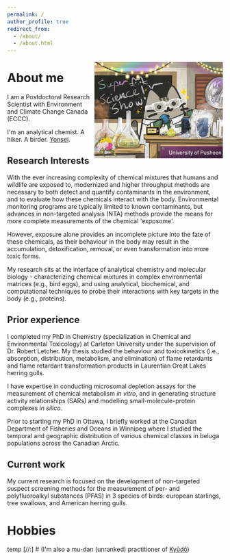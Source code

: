 ```yaml
---
permalink: /
author_profile: true
redirect_from: 
  - /about/
  - /about.html
---
```

<a href="/sciencepusheen">
  <img src="/images/measpusheenKellyStanford.jpg"
       alt="Pusheen the Cat leading a Science Show - Drawn by Kelly Stanford"
       title="Tristan as Science Pusheen! Drawn by Kelly Stanford"
       style="float:right; margin-left:10px; margin-top:5px; margin-bottom:20px; width:300px;">
</a>

# About me 
I am a Postdoctoral Research Scientist with Environment and Climate Change Canada (ECCC). 

I'm an analytical chemist. A hiker. A birder. [Yonsei](https://en.wikipedia.org/wiki/Yonsei_(Japanese_diaspora)).

## Research Interests
With the ever increasing complexity of chemical mixtures that humans and wildlife are exposed to, modernized and higher throughput methods are necessary to both detect and quantify contaminants in the environment, and to evaluate how these chemicals interact with the body. Environmental monitoring programs are typically limited to known contaminants, but advances in non-targeted analysis (NTA) methods provide the means for more complete measurements of the chemical 'exposome'.

However, exposure alone provides an incomplete picture into the fate of these chemicals, as their behaviour in the body may result in the accumulation, detoxification, removal, or even transformation into more toxic forms. 

My research sits at the interface of analytical chemistry and molecular biology - characterizing chemical mixtures in complex environmental matrices (e.g., bird eggs), and using analytical, biochemical, and computational techniques to probe their interactions with key targets in the body (e.g., proteins).

## Prior experience
I completed my PhD in Chemistry (specialization in Chemical and Environmental Toxicology) at Carleton University under the supervision of Dr. Robert Letcher. My thesis studied the behaviour and toxicokinetics (i.e., absorption, distribution, metabolism, and elimination) of flame retardants and flame retardant transformation products in Laurentian Great Lakes herring gulls. 

I have expertise in conducting microsomal depletion assays for the measurement of chemical metabolism _in vitro_, and in generating structure activity relationships (SARs) and modelling small-molecule-protein complexes _in silico_. 

Prior to starting my PhD in Ottawa, I briefly worked at the Canadian Department of Fisheries and Oceans in Winnipeg where I studied the temporal and geographic distribution of various chemical classes in beluga populations across the Canadian Arctic. 

## Current work
My current research is focused on the development of non-targeted suspect screening methods for the measurement of per- and polyfluoroalkyl substances (PFAS) in 3 species of birds: european starlings, tree swallows, and American herring gulls. 

# Hobbies
temp
[//:] # (I'm also a mu-dan (unranked) practitioner of [Kyūdō](https://en.wikipedia.org/wiki/Kyūdō))
